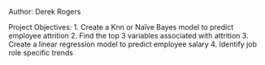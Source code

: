Author: Derek Rogers

Project Objectives:
    1.	Create a Knn or Naïve Bayes model to predict employee attrition
    2.	Find the top 3 variables associated with attrition
    3.	Create a linear regression model to predict employee salary
    4.	Identify job role specific trends
